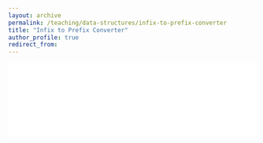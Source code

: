 ```yaml
---
layout: archive
permalink: /teaching/data-structures/infix-to-prefix-converter
title: "Infix to Prefix Converter"
author_profile: true
redirect_from: 
---
```


<iframe id="dynamic-iframe" src="../../../files/data_structures/slides/Bolum_04_Infix_to_Prefix.html" width="100%" style="border: none;"></iframe>

<script>
  const iframe = document.getElementById('dynamic-iframe');
  iframe.onload = () => {
    iframe.style.height = iframe.contentWindow.document.body.scrollHeight + 'px';
  };
</script>
